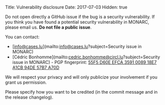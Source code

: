 Title: Vulnerability disclosure
Date: 2017-07-03
Hidden: true

Do not open directly a GitHub issue if the bug is a security vulnerability.
If you think you have found a potential security vulnerability in MONARC,
please email us. **Do not file a public issue**.

You can contact:

* [info@cases.lu](mailto:info@cases.lu?subject=Security issue in MONARC)
* [Cédric Bonhomme](mailto:cedric.bonhomme@circl.lu?subject=Security issue in MONARC) - PGP fingerprint:
  [55F5 D60E EFCA 3591 0089 18E7 A1CB 94DE 57B7 A70D](http://pgp.circl.lu/pks/lookup?op=get&search=0xA1CB94DE57B7A70D)

We will respect your privacy and will only publicize your involvement if you
grant us permission.

Please specify how you want to be credited (in the commit message and in the
release changelog).
